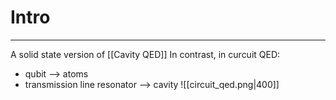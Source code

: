 # Intro
---
A solid state version of [[Cavity QED]]
In contrast, in curcuit QED:
- qubit --> atoms
- transmission line resonator --> cavity
![[circuit_qed.png|400]]

